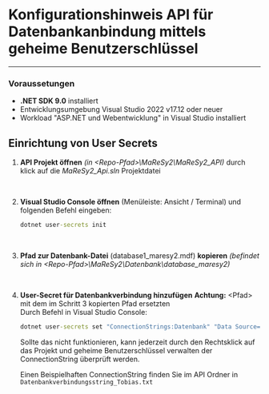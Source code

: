# Konfigurationshinweis API für Datenbankanbindung mittels geheime Benutzerschlüssel
---
### Voraussetungen
- **.NET SDK 9.0** installiert
- Entwicklungsumgebung Visual Studio 2022 v17.12 oder neuer
- Workload \"ASP.NET und Webentwicklung" in Visual Studio installiert


## Einrichtung von User Secrets
1. **API Projekt öffnen** <i>(in \<Repo-Pfad\>\MaReSy2\MaReSy2_API)</i> durch klick auf die <i>MaReSy2_Api.sln</i> Projektdatei
<br>

2. **Visual Studio Console öffnen** (Menüleiste: Ansicht / Terminal) und folgenden Befehl eingeben:
    ```cmd
    dotnet user-secrets init
    ```
<br>

3. **Pfad zur Datenbank-Datei** (database1_maresy2.mdf) **kopieren**
<i>(befindet sich in \<Repo-Pfad\>\MaReSy2\Datenbank\database_maresy2)</i>


<br>

4. **User-Secret für Datenbankverbindung hinzufügen**
<b>Achtung:</b> \<Pfad\> mit dem im Schritt 3 kopierten Pfad ersetzten <br>
    Durch Befehl in Visual Studio Console:
    ```cmd
    dotnet user-secrets set "ConnectionStrings:Datenbank" "Data Source=(LocalDB)\\MSSQLLocalDB;AttachDbFilename='<Pfad>';Integrated Security=True;Connect Timeout=30;Encrypt=True"
    ```

    Sollte das nicht funktionieren, kann jederzeit durch den Rechtsklick auf das Projekt und geheime Benutzerschlüssel verwalten der ConnectionString überprüft werden.

    Einen Beispielhaften ConnectionString finden Sie im API Ordner in `Datenbankverbindungsstring_Tobias.txt`

